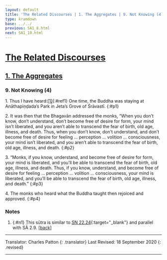 ```yaml
---
layout: default
title: 'The Related Discourses | 1. The Aggregates | 9. Not Knowing (4)'
type: kramdown
base: ../../
previous: SA1_8.html
next: SA1_10.html
---
```


# [The Related Discourses](../index.html)
## [1. The Aggregates](index.html)
### 9. Not Knowing (4)

1\. Thus I have heard:[\[1\]](#n1){:#ref1} One time, the Buddha was staying at Anāthapiṇḍada’s Park in Jeta’s Grove of Śrāvastī.
{:#p1}

2\. It was then that the Bhagavān addressed the monks, “When you don’t know, don’t understand, don’t become free of desire for form, your mind isn’t liberated, and you aren’t able to transcend the fear of birth, old age, illness, and death. Thus, when you don’t know, don’t understand, and don’t become free of desire for feeling … perception … volition … consciousness, your mind isn’t liberated, and you aren’t able to transcend the fear of birth, old age, illness, and death.
{:#p2}

3\. “Monks, if you know, understand, and become free of desire for form, your mind is liberated, and you’ll be able to transcend the fear of birth, old age, illness, and death. Thus, if you know, understand, and become free of desire for feeling … perception … volition … consciousness, your mind is liberated, and you’ll be able to transcend the fear of birth, old age, illness, and death.”
{:#p3}

4\. The monks who heard what the Buddha taught then rejoiced and approved.
{:#p4}

### Notes
1. {:#n1} This sūtra is similar to [SN 22.24](https://suttacentral.net/sn22.24){:target="_blank"} and parallel with SĀ 2.9. [\[back\]](#ref1)

---

Translator: Charles Patton
{: .translator}
Last Revised: 18 September 2020
{: .revised}

---